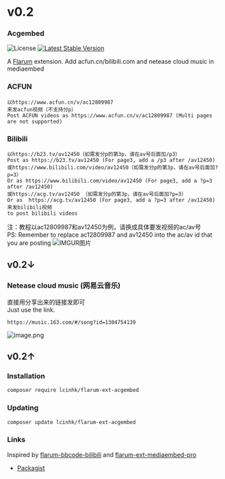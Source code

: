 # v0.2
### Acgembed

![License](https://img.shields.io/badge/license-MIT-blue.svg) [![Latest Stable Version](https://img.shields.io/packagist/v/lcinhk/flarum-ext-acgembed.svg)](https://packagist.org/packages/lcinhk/flarum-ext-acgembed)

A [Flarum](http://flarum.org) extension. Add acfun.cn/bilibili.com and netease cloud music in mediaembed
### ACFUN
```
以https://www.acfun.cn/v/ac12809987
来发acfun视频（不支持分p）
Post ACFUN videos as https://www.acfun.cn/v/ac12809987 (Multi pages are not supported)
```
### Bilibili
```
以https://b23.tv/av12450（如需发分p的第3p，请在av号后面加/p3）
Post as https://b23.tv/av12450 (For page3, add a /p3 after /av12450)
或https://www.bilibili.com/video/av12450（如需发分p的第3p，请在av号后面加?p=3）
Or as https://www.bilibili.com/video/av12450 (For page3, add a ?p=3 after /av12450)
或https://acg.tv/av12450 （如需发分p的第3p，请在av号后面加?p=3）
Or as  https://acg.tv/av12450 (For page3, add a ?p=3 after /av12450)
来发bilibili视频
to post bilibili videos
```
注：教程以ac12809987和av12450为例，请换成具体要发视频的ac/av号  
PS: Remember to replace ac12809987 and av12450 into the ac/av id that you are posting
![IMGUR图片](https://imgur.com/SCYqKOT.gif)
## v0.2↓
### Netease cloud music (网易云音乐)
直接用分享出来的链接发即可  
Just use the link.
```
https://music.163.com/#/song?id=1304754139
```
![image.png](https://i.loli.net/2020/02/23/OebL9lnymQJjqGg.png)
## v0.2↑

### Installation
```sh
composer require lcinhk/flarum-ext-acgembed
```
### Updating
```sh
composer update lcinhk/flarum-ext-acgembed
```
### Links
Inspired by [flarum-bbcode-bilibili](https://github.com/pluveto/flarum-bbcode-bilibili) and [flarum-ext-mediaembed-pro](https://github.com/FlarumChina/flarum-ext-mediaembed-pro)
- [Packagist](https://packagist.org/packages/lcinhk/flarum-ext-acgembed)

